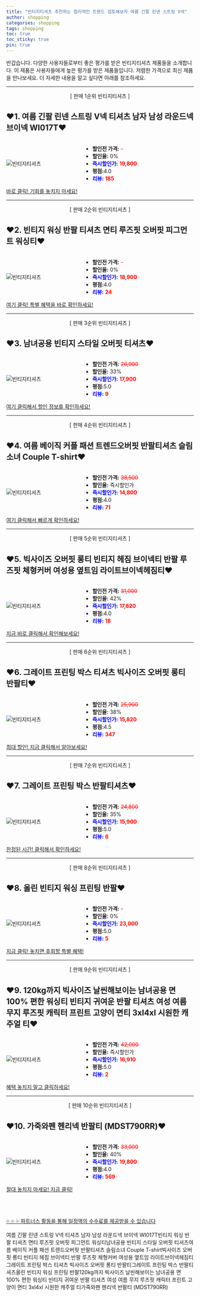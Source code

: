 ```yaml
---
title: "빈티지티셔츠 추천하는 합리적인 트렌드 검토해보자 여름 긴팔 린넨 스트링 V넥"
author: shopping
categories: shopping
tags: shopping
toc: true
toc_sticky: true
pin: true
---
```

반갑습니다. 다양한 사용자들로부터 좋은 평가를 받은 빈티지티셔츠 제품들을 소개합니다. 이 제품은 사용자들에게 높은 평가를 받은 제품들입니다. 저렴한 가격으로 최신 제품을 만나보세요. 더 자세한 내용을 알고 싶다면 아래를 참조하세요.

---
<p class="toplist" style="margin: 0 auto; display: block; width: fit-content;">[ 판매 1순위 빈티지티셔츠 ]</p>

<h2><strong>❤️1. 여름 긴팔 린넨 스트링 V넥 티셔츠 남자 남성 라운드넥 브이넥 WI017T❤️</strong></h2>

<div style="display: flex; align-items: center;">
    <div style="flex: 0.4;">
        <img src="https://thumbnail9.coupangcdn.com/thumbnails/remote/230x230ex/image/vendor_inventory/be97/f8476fcb18bf57e7806b89bec8f5d48a99bba5b274e5ffdf772781216c6c.jpg" alt="빈티지티셔츠" style="max-width: 100%;">
    </div>
    <div style="flex: 0.6; margin-left: 10px;">
        <ul>
            <li><strong>할인전 가격:</strong> <del style="color: red;">-</del></li>
            <li><strong>할인율:</strong> 0%</li>
            <li><span style='color:blue'><strong>즉시할인가:</strong></span> <span style='color:red'><strong>19,800</strong></span></li>
            <li><strong>평점:</strong>4.0</li>
            <li><span style='color:blue'><strong>리뷰:</strong></span> <span style='color:red'><strong>185</strong></span></li>
        </ul>
    </div>
</div>
<div class="center">
    <a href="https://selin100587001.github.io?lptag=AF9450613&subid=githubio&pageKey=5729032347&traceid=V0-153&itemId=9606853217&vendorItemId=86626736630" class="myButton">
        바로 클릭! 기회를 놓치지 마세요!
    </a>
</div>


---
<p class="toplist" style="margin: 0 auto; display: block; width: fit-content;">[ 판매 2순위 빈티지티셔츠 ]</p>

<h2><strong>❤️2. 빈티지 워싱 반팔 티셔츠 면티 루즈핏 오버핏 피그먼트 워싱티❤️</strong></h2>

<div style="display: flex; align-items: center;">
    <div style="flex: 0.4;">
        <img src="https://thumbnail6.coupangcdn.com/thumbnails/remote/230x230ex/image/vendor_inventory/d87d/ed7bd5b95f08a143b14eafa7380937842462f457e6f0814a32f96d1d5321.jpg" alt="빈티지티셔츠" style="max-width: 100%;">
    </div>
    <div style="flex: 0.6; margin-left: 10px;">
        <ul>
            <li><strong>할인전 가격:</strong> <del style="color: red;">-</del></li>
            <li><strong>할인율:</strong> 0%</li>
            <li><span style='color:blue'><strong>즉시할인가:</strong></span> <span style='color:red'><strong>18,900</strong></span></li>
            <li><strong>평점:</strong>4.0</li>
            <li><span style='color:blue'><strong>리뷰:</strong></span> <span style='color:red'><strong>24</strong></span></li>
        </ul>
    </div>
</div>
<div class="center">
    <a href="https://selin100587001.github.io?lptag=AF9450613&subid=githubio&pageKey=7994667574&traceid=V0-153&itemId=22232982254&vendorItemId=89278852253" class="myButton">
        여기 클릭! 특별 혜택을 바로 확인하세요!
    </a>
</div>


---
<p class="toplist" style="margin: 0 auto; display: block; width: fit-content;">[ 판매 3순위 빈티지티셔츠 ]</p>

<h2><strong>❤️3. 남녀공용 빈티지 스타일 오버핏 티셔츠❤️</strong></h2>

<div style="display: flex; align-items: center;">
    <div style="flex: 0.4;">
        <img src="https://thumbnail7.coupangcdn.com/thumbnails/remote/230x230ex/image/vendor_inventory/8beb/dd0510086a75eec9785ea8da28703f7175d34df78037f428d4ec5644075b.png" alt="빈티지티셔츠" style="max-width: 100%;">
    </div>
    <div style="flex: 0.6; margin-left: 10px;">
        <ul>
            <li><strong>할인전 가격:</strong> <del style="color: red;">26,900</del></li>
            <li><strong>할인율:</strong> 33%</li>
            <li><span style='color:blue'><strong>즉시할인가:</strong></span> <span style='color:red'><strong>17,900</strong></span></li>
            <li><strong>평점:</strong>5.0</li>
            <li><span style='color:blue'><strong>리뷰:</strong></span> <span style='color:red'><strong>9</strong></span></li>
        </ul>
    </div>
</div>
<div class="center">
    <a href="https://selin100587001.github.io?lptag=AF9450613&subid=githubio&pageKey=8154635465&traceid=V0-153&itemId=23223551173&vendorItemId=90257326363" class="myButton">
        여기 클릭해서 할인 정보를 확인하세요!
    </a>
</div>


---
<p class="toplist" style="margin: 0 auto; display: block; width: fit-content;">[ 판매 4순위 빈티지티셔츠 ]</p>

<h2><strong>❤️4. 여름 베이직 커플 패션 트렌드오버핏 반팔티셔츠 슬림소녀 Couple T-shirt❤️</strong></h2>

<div style="display: flex; align-items: center;">
    <div style="flex: 0.4;">
        <img src="https://thumbnail6.coupangcdn.com/thumbnails/remote/230x230ex/image/vendor_inventory/de0a/a98a041142d93e571120afdc2fd57c0ad288549c09fef276ec6b4a85fcb1.png" alt="빈티지티셔츠" style="max-width: 100%;">
    </div>
    <div style="flex: 0.6; margin-left: 10px;">
        <ul>
            <li><strong>할인전 가격:</strong> <del style="color: red;">38,500</del></li>
            <li><strong>할인율:</strong> 즉시할인가</li>
            <li><span style='color:blue'><strong>즉시할인가:</strong></span> <span style='color:red'><strong>14,800</strong></span></li>
            <li><strong>평점:</strong>4.0</li>
            <li><span style='color:blue'><strong>리뷰:</strong></span> <span style='color:red'><strong>71</strong></span></li>
        </ul>
    </div>
</div>
<div class="center">
    <a href="https://selin100587001.github.io?lptag=AF9450613&subid=githubio&pageKey=7451952431&traceid=V0-153&itemId=19402679516&vendorItemId=86514681075" class="myButton">
        여기 클릭해서 빠르게 확인하세요!
    </a>
</div>


---
<p class="toplist" style="margin: 0 auto; display: block; width: fit-content;">[ 판매 5순위 빈티지티셔츠 ]</p>

<h2><strong>❤️5. 빅사이즈 오버핏 롱티 빈티지 헤짐 브이넥티 반팔 루즈핏 체형커버 여성용 옆트임 라이트브이넥헤짐티❤️</strong></h2>

<div style="display: flex; align-items: center;">
    <div style="flex: 0.4;">
        <img src="https://thumbnail6.coupangcdn.com/thumbnails/remote/230x230ex/image/vendor_inventory/56fb/60df269d0b844b1cd4a3d9fea50bfa664f16dfd4ab5600031560ad0c0b74.jpg" alt="빈티지티셔츠" style="max-width: 100%;">
    </div>
    <div style="flex: 0.6; margin-left: 10px;">
        <ul>
            <li><strong>할인전 가격:</strong> <del style="color: red;">31,000</del></li>
            <li><strong>할인율:</strong> 42%</li>
            <li><span style='color:blue'><strong>즉시할인가:</strong></span> <span style='color:red'><strong>17,820</strong></span></li>
            <li><strong>평점:</strong>4.0</li>
            <li><span style='color:blue'><strong>리뷰:</strong></span> <span style='color:red'><strong>18</strong></span></li>
        </ul>
    </div>
</div>
<div class="center">
    <a href="https://selin100587001.github.io?lptag=AF9450613&subid=githubio&pageKey=7972147968&traceid=V0-153&itemId=22085945411&vendorItemId=89132985806" class="myButton">
        지금 바로 클릭해서 확인해보세요!
    </a>
</div>


---
<p class="toplist" style="margin: 0 auto; display: block; width: fit-content;">[ 판매 6순위 빈티지티셔츠 ]</p>

<h2><strong>❤️6. 그레이트 프린팅 박스 티셔츠 빅사이즈 오버핏 롱티 반팔티❤️</strong></h2>

<div style="display: flex; align-items: center;">
    <div style="flex: 0.4;">
        <img src="https://thumbnail9.coupangcdn.com/thumbnails/remote/230x230ex/image/vendor_inventory/262f/0067fd6cb06b2774d54e773c1b9062ac33f540b31b633771bbd37956071d.jpg" alt="빈티지티셔츠" style="max-width: 100%;">
    </div>
    <div style="flex: 0.6; margin-left: 10px;">
        <ul>
            <li><strong>할인전 가격:</strong> <del style="color: red;">25,900</del></li>
            <li><strong>할인율:</strong> 38%</li>
            <li><span style='color:blue'><strong>즉시할인가:</strong></span> <span style='color:red'><strong>15,820</strong></span></li>
            <li><strong>평점:</strong>4.5</li>
            <li><span style='color:blue'><strong>리뷰:</strong></span> <span style='color:red'><strong>347</strong></span></li>
        </ul>
    </div>
</div>
<div class="center">
    <a href="https://selin100587001.github.io?lptag=AF9450613&subid=githubio&pageKey=7305501216&traceid=V0-153&itemId=18703959390&vendorItemId=85837389328" class="myButton">
        최대 할인! 지금 클릭해서 알아보세요!
    </a>
</div>


---
<p class="toplist" style="margin: 0 auto; display: block; width: fit-content;">[ 판매 7순위 빈티지티셔츠 ]</p>

<h2><strong>❤️7. 그레이트 프린팅 박스 반팔티셔츠❤️</strong></h2>

<div style="display: flex; align-items: center;">
    <div style="flex: 0.4;">
        <img src="https://thumbnail10.coupangcdn.com/thumbnails/remote/230x230ex/image/vendor_inventory/e174/de267d5bf3ea5a5d7a878fe1bb88b23b31e8f8726377cfe23c26ef1bb9f8.png" alt="빈티지티셔츠" style="max-width: 100%;">
    </div>
    <div style="flex: 0.6; margin-left: 10px;">
        <ul>
            <li><strong>할인전 가격:</strong> <del style="color: red;">24,800</del></li>
            <li><strong>할인율:</strong> 35%</li>
            <li><span style='color:blue'><strong>즉시할인가:</strong></span> <span style='color:red'><strong>15,900</strong></span></li>
            <li><strong>평점:</strong>5.0</li>
            <li><span style='color:blue'><strong>리뷰:</strong></span> <span style='color:red'><strong>6</strong></span></li>
        </ul>
    </div>
</div>
<div class="center">
    <a href="https://selin100587001.github.io?lptag=AF9450613&subid=githubio&pageKey=8048948996&traceid=V0-153&itemId=22567254029&vendorItemId=89609131731" class="myButton">
        한정된 시간! 클릭해서 확인하세요!
    </a>
</div>


---
<p class="toplist" style="margin: 0 auto; display: block; width: fit-content;">[ 판매 8순위 빈티지티셔츠 ]</p>

<h2><strong>❤️8. 올린 빈티지 워싱 프린팅 반팔❤️</strong></h2>

<div style="display: flex; align-items: center;">
    <div style="flex: 0.4;">
        <img src="https://thumbnail6.coupangcdn.com/thumbnails/remote/230x230ex/image/vendor_inventory/cb46/da5979ddff0d1fc4e0ffda37f671fbdc9dcb8147cedcae39609d24e83de1.jpg" alt="빈티지티셔츠" style="max-width: 100%;">
    </div>
    <div style="flex: 0.6; margin-left: 10px;">
        <ul>
            <li><strong>할인전 가격:</strong> <del style="color: red;">-</del></li>
            <li><strong>할인율:</strong> 0%</li>
            <li><span style='color:blue'><strong>즉시할인가:</strong></span> <span style='color:red'><strong>23,000</strong></span></li>
            <li><strong>평점:</strong>5.0</li>
            <li><span style='color:blue'><strong>리뷰:</strong></span> <span style='color:red'><strong>5</strong></span></li>
        </ul>
    </div>
</div>
<div class="center">
    <a href="https://selin100587001.github.io?lptag=AF9450613&subid=githubio&pageKey=8037049885&traceid=V0-153&itemId=22490470807&vendorItemId=89532675438" class="myButton">
        지금 클릭! 놓치면 후회할 특별 혜택!
    </a>
</div>


---
<p class="toplist" style="margin: 0 auto; display: block; width: fit-content;">[ 판매 9순위 빈티지티셔츠 ]</p>

<h2><strong>❤️9. 120kg까지 빅사이즈 날씬해보이는 남녀공용 면100% 편한 워싱티 빈티지 귀여운 반팔 티셔츠 여성 여름 무지 루즈핏 캐릭터 프린트 고양이 면티 3xl4xl 시원한 캐주얼 티❤️</strong></h2>

<div style="display: flex; align-items: center;">
    <div style="flex: 0.4;">
        <img src="https://thumbnail9.coupangcdn.com/thumbnails/remote/230x230ex/image/vendor_inventory/07b5/27faa2243ab265909c63647089c97c749c1297050e8ab213309d0044b3fa.jpg" alt="빈티지티셔츠" style="max-width: 100%;">
    </div>
    <div style="flex: 0.6; margin-left: 10px;">
        <ul>
            <li><strong>할인전 가격:</strong> <del style="color: red;">42,000</del></li>
            <li><strong>할인율:</strong> 즉시할인가</li>
            <li><span style='color:blue'><strong>즉시할인가:</strong></span> <span style='color:red'><strong>16,910</strong></span></li>
            <li><strong>평점:</strong>5.0</li>
            <li><span style='color:blue'><strong>리뷰:</strong></span> <span style='color:red'><strong>2</strong></span></li>
        </ul>
    </div>
</div>
<div class="center">
    <a href="https://selin100587001.github.io?lptag=AF9450613&subid=githubio&pageKey=8145252637&traceid=V0-153&itemId=23156678350&vendorItemId=90189485522" class="myButton">
        혜택 놓치지 말고 클릭하세요!
    </a>
</div>


---
<p class="toplist" style="margin: 0 auto; display: block; width: fit-content;">[ 판매 10순위 빈티지티셔츠 ]</p>

<h2><strong>❤️10. 가죽와펜 헨리넥 반팔티 (MDST790RR)❤️</strong></h2>

<div style="display: flex; align-items: center;">
    <div style="flex: 0.4;">
        <img src="https://thumbnail6.coupangcdn.com/thumbnails/remote/230x230ex/image/vendor_inventory/840a/a3baf4b3ad3381d2f068b7fcbca8ce956db24d55330c5adb3a716d678173.jpg" alt="빈티지티셔츠" style="max-width: 100%;">
    </div>
    <div style="flex: 0.6; margin-left: 10px;">
        <ul>
            <li><strong>할인전 가격:</strong> <del style="color: red;">33,000</del></li>
            <li><strong>할인율:</strong> 40%</li>
            <li><span style='color:blue'><strong>즉시할인가:</strong></span> <span style='color:red'><strong>19,800</strong></span></li>
            <li><strong>평점:</strong>4.0</li>
            <li><span style='color:blue'><strong>리뷰:</strong></span> <span style='color:red'><strong>569</strong></span></li>
        </ul>
    </div>
</div>
<div class="center">
    <a href="https://selin100587001.github.io?lptag=AF9450613&subid=githubio&pageKey=50712216&traceid=V0-153&itemId=178686410&vendorItemId=85729658064" class="myButton">
        절대 놓치지 마세요! 지금 클릭!
    </a>
</div>

<br><br><br>[💦 💦 💦 파트너스 활동을 통해 일정액의 수수료를 제공받을 수 있습니다](https://link.coupang.com/a/bcpT2c)<br><br>여름 긴팔 린넨 스트링 V넥 티셔츠 남자 남성 라운드넥 브이넥 WI017T빈티지 워싱 반팔 티셔츠 면티 루즈핏 오버핏 피그먼트 워싱티남녀공용 빈티지 스타일 오버핏 티셔츠여름 베이직 커플 패션 트렌드오버핏 반팔티셔츠 슬림소녀 Couple T-shirt빅사이즈 오버핏 롱티 빈티지 헤짐 브이넥티 반팔 루즈핏 체형커버 여성용 옆트임 라이트브이넥헤짐티그레이트 프린팅 박스 티셔츠 빅사이즈 오버핏 롱티 반팔티그레이트 프린팅 박스 반팔티셔츠올린 빈티지 워싱 프린팅 반팔120kg까지 빅사이즈 날씬해보이는 남녀공용 면100% 편한 워싱티 빈티지 귀여운 반팔 티셔츠 여성 여름 무지 루즈핏 캐릭터 프린트 고양이 면티 3xl4xl 시원한 캐주얼 티가죽와펜 헨리넥 반팔티 (MDST790RR)